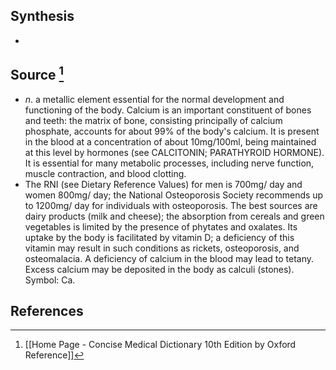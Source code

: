 ## Synthesis
- 
## Source [^1]
- $n$. a metallic element essential for the normal development and functioning of the body. Calcium is an important constituent of bones and teeth: the matrix of bone, consisting principally of calcium phosphate, accounts for about $99 \%$ of the body's calcium. It is present in the blood at a concentration of about $10 \mathrm{mg} / 100 \mathrm{ml}$, being maintained at this level by hormones (see CALCITONIN; PARATHYROID HORMONE). It is essential for many metabolic processes, including nerve function, muscle contraction, and blood clotting.
- The RNI (see Dietary Reference Values) for men is $700 \mathrm{mg} /$ day and women $800 \mathrm{mg} /$ day; the National Osteoporosis Society recommends up to $1200 \mathrm{mg} /$ day for individuals with osteoporosis. The best sources are dairy products (milk and cheese); the absorption from cereals and green vegetables is limited by the presence of phytates and oxalates. Its uptake by the body is facilitated by vitamin D; a deficiency of this vitamin may result in such conditions as rickets, osteoporosis, and osteomalacia. A deficiency of calcium in the blood may lead to tetany. Excess calcium may be deposited in the body as calculi (stones). Symbol: Ca.
## References

[^1]: [[Home Page - Concise Medical Dictionary 10th Edition by Oxford Reference]]